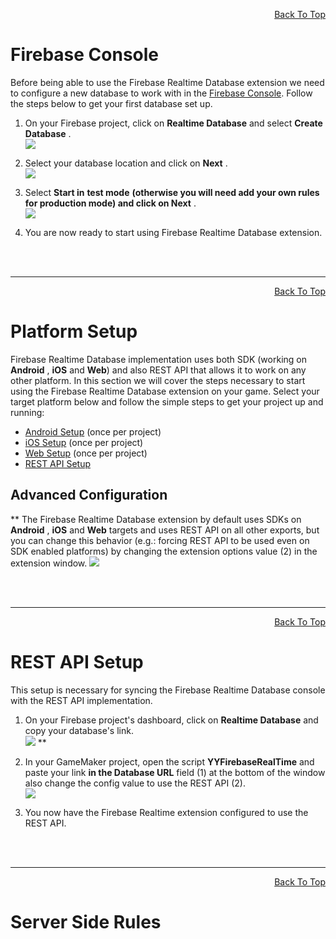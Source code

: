 <a id="top"></a>
<!-- Page HTML do not touch -->
<a /><p align="right">[Back To Top](#top)</p>

# <a name="Firebase_Console">Firebase Console

  Before being able to use the Firebase Realtime Database extension we need to configure a new database to work with in the [Firebase Console](https://console.firebase.google.com/). Follow the steps below to get your first database set up.

1. On your Firebase project, click on **Realtime Database** and select **Create Database** .<br>
          ![](https://github.com/YoYoGames/GMEXT-Firebase/blob/main/docs/assets/realtimeEnable.PNG)

2. Select your database location and click on **Next** .<br>
      ![](https://github.com/YoYoGames/GMEXT-Firebase/blob/main/docs/assets/realtimeStep1.PNG)

3. Select **Start in**  **test mode**  **(otherwise you will need add your own rules for production mode) and click on Next** .<br>
      ![](https://github.com/YoYoGames/GMEXT-Firebase/blob/main/docs/assets/realtimeStep2.PNG)

4. You are now ready to start using Firebase Realtime Database extension.


<br><br>

---

<!-- Page HTML do not touch -->
<a /><p align="right">[Back To Top](#top)</p>

# <a name="Platform_Setup">Platform Setup

  Firebase Realtime Database implementation uses both SDK (working on **Android** , **iOS** and **Web**) and also REST API that allows it to work on any other platform. In this section we will cover the steps necessary to start using the Firebase Realtime Database extension on your game.
  Select your target platform below and follow the simple steps to get your project up and running:

* [Android Setup](Platform-Setup#Android_Setup) (once per project)
* [iOS Setup](Platform-Setup#iOS Setup) (once per project)
* [Web Setup](Platform-Setup#Web_Setup) (once per project)
* [REST API Setup](#REST_API_Setup)

## Advanced Configuration

   ** The Firebase Realtime Database extension by default uses SDKs on **Android** , **iOS** and **Web** targets and uses REST API on all other exports, but you can change this behavior (e.g.: forcing REST API to be used even on SDK enabled platforms) by changing the extension options value (2) in the extension window.
  ![](https://github.com/YoYoGames/GMEXT-Firebase/blob/main/docs/assets/realtimeExtOpt.png)


<br><br>

---

<!-- Page HTML do not touch -->
<a /><p align="right">[Back To Top](#top)</p>

# REST API Setup

  This setup is necessary for syncing the Firebase Realtime Database console with the REST API implementation. 

1. On your Firebase project's dashboard, click on **Realtime Database** and copy your database's link.<br>
        ![](https://github.com/YoYoGames/GMEXT-Firebase/blob/main/docs/assets/realtimeDatabaseLink.png)
 ** 
2. In your GameMaker project, open the script **YYFirebaseRealTime** and paste your link **in the Database URL** field (1) at the bottom of the window also change the config value to use the REST API (2).<br>
      ![](https://github.com/YoYoGames/GMEXT-Firebase/blob/main/docs/assets/realtimeExtOpt.png)

3. You now have the Firebase Realtime extension configured to use the REST API.


<br><br>

---

<!-- Page HTML do not touch -->
<a /><p align="right">[Back To Top](#top)</p>

# Server Side Rules

